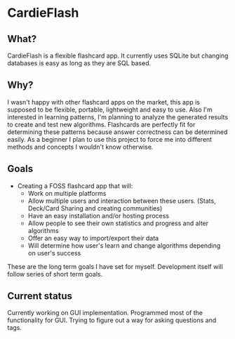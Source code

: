 # CardieFlash
## What?
CardieFlash is a flexible flashcard app. It currently uses SQLite but changing databases is easy as long as they are SQL based.

## Why?
I wasn't happy with other flashcard apps on the market, this app is supposed to be flexible, portable, lightweight and easy to use.
Also I'm interested in learning patterns, I'm planning to analyze the generated results to create and test new algorithms. Flashcards
are perfectly fit for determining these patterns because answer correctness can be determined easily. As a beginner I plan to use
this project to force me into different methods and concepts I wouldn't know otherwise. 

## Goals
* Creating a FOSS flashcard app that will:
  - Work on multiple platforms
  - Allow multiple users and interaction between these users. (Stats, Deck/Card Sharing and creating communities)
  - Have an easy installation and/or hosting process
  - Allow people to see their own statistics and progress and alter algorithms
  - Offer an easy way to import/export their data
  - Will determine how user's learn and change algorithms depending on user's success

These are the long term goals I have set for myself. Development itself will follow series of short term goals. 

## Current status
Currently working on GUI implementation. Programmed most of the functionality for GUI. Trying to figure out a way for asking questions and tags.
